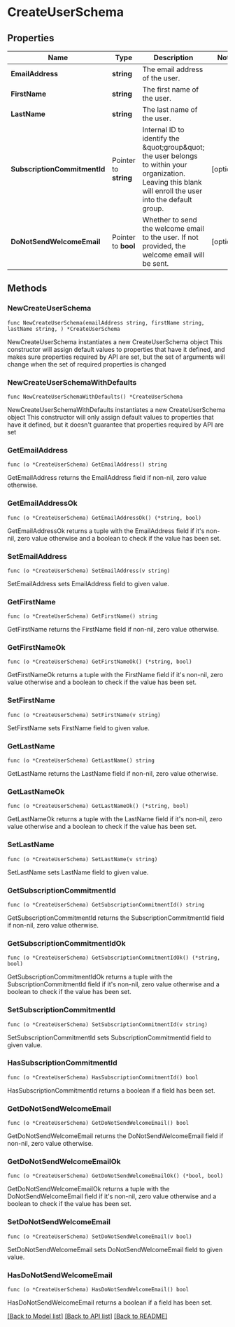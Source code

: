 # CreateUserSchema

## Properties

Name | Type | Description | Notes
------------ | ------------- | ------------- | -------------
**EmailAddress** | **string** | The email address of the user. | 
**FirstName** | **string** | The first name of the user. | 
**LastName** | **string** | The last name of the user. | 
**SubscriptionCommitmentId** | Pointer to **string** | Internal ID to identify the \&quot;group\&quot; the user belongs to within your organization. Leaving this blank will enroll the user into the default group. | [optional] 
**DoNotSendWelcomeEmail** | Pointer to **bool** | Whether to send the welcome email to the user. If not provided, the welcome email will be sent. | [optional] 

## Methods

### NewCreateUserSchema

`func NewCreateUserSchema(emailAddress string, firstName string, lastName string, ) *CreateUserSchema`

NewCreateUserSchema instantiates a new CreateUserSchema object
This constructor will assign default values to properties that have it defined,
and makes sure properties required by API are set, but the set of arguments
will change when the set of required properties is changed

### NewCreateUserSchemaWithDefaults

`func NewCreateUserSchemaWithDefaults() *CreateUserSchema`

NewCreateUserSchemaWithDefaults instantiates a new CreateUserSchema object
This constructor will only assign default values to properties that have it defined,
but it doesn't guarantee that properties required by API are set

### GetEmailAddress

`func (o *CreateUserSchema) GetEmailAddress() string`

GetEmailAddress returns the EmailAddress field if non-nil, zero value otherwise.

### GetEmailAddressOk

`func (o *CreateUserSchema) GetEmailAddressOk() (*string, bool)`

GetEmailAddressOk returns a tuple with the EmailAddress field if it's non-nil, zero value otherwise
and a boolean to check if the value has been set.

### SetEmailAddress

`func (o *CreateUserSchema) SetEmailAddress(v string)`

SetEmailAddress sets EmailAddress field to given value.


### GetFirstName

`func (o *CreateUserSchema) GetFirstName() string`

GetFirstName returns the FirstName field if non-nil, zero value otherwise.

### GetFirstNameOk

`func (o *CreateUserSchema) GetFirstNameOk() (*string, bool)`

GetFirstNameOk returns a tuple with the FirstName field if it's non-nil, zero value otherwise
and a boolean to check if the value has been set.

### SetFirstName

`func (o *CreateUserSchema) SetFirstName(v string)`

SetFirstName sets FirstName field to given value.


### GetLastName

`func (o *CreateUserSchema) GetLastName() string`

GetLastName returns the LastName field if non-nil, zero value otherwise.

### GetLastNameOk

`func (o *CreateUserSchema) GetLastNameOk() (*string, bool)`

GetLastNameOk returns a tuple with the LastName field if it's non-nil, zero value otherwise
and a boolean to check if the value has been set.

### SetLastName

`func (o *CreateUserSchema) SetLastName(v string)`

SetLastName sets LastName field to given value.


### GetSubscriptionCommitmentId

`func (o *CreateUserSchema) GetSubscriptionCommitmentId() string`

GetSubscriptionCommitmentId returns the SubscriptionCommitmentId field if non-nil, zero value otherwise.

### GetSubscriptionCommitmentIdOk

`func (o *CreateUserSchema) GetSubscriptionCommitmentIdOk() (*string, bool)`

GetSubscriptionCommitmentIdOk returns a tuple with the SubscriptionCommitmentId field if it's non-nil, zero value otherwise
and a boolean to check if the value has been set.

### SetSubscriptionCommitmentId

`func (o *CreateUserSchema) SetSubscriptionCommitmentId(v string)`

SetSubscriptionCommitmentId sets SubscriptionCommitmentId field to given value.

### HasSubscriptionCommitmentId

`func (o *CreateUserSchema) HasSubscriptionCommitmentId() bool`

HasSubscriptionCommitmentId returns a boolean if a field has been set.

### GetDoNotSendWelcomeEmail

`func (o *CreateUserSchema) GetDoNotSendWelcomeEmail() bool`

GetDoNotSendWelcomeEmail returns the DoNotSendWelcomeEmail field if non-nil, zero value otherwise.

### GetDoNotSendWelcomeEmailOk

`func (o *CreateUserSchema) GetDoNotSendWelcomeEmailOk() (*bool, bool)`

GetDoNotSendWelcomeEmailOk returns a tuple with the DoNotSendWelcomeEmail field if it's non-nil, zero value otherwise
and a boolean to check if the value has been set.

### SetDoNotSendWelcomeEmail

`func (o *CreateUserSchema) SetDoNotSendWelcomeEmail(v bool)`

SetDoNotSendWelcomeEmail sets DoNotSendWelcomeEmail field to given value.

### HasDoNotSendWelcomeEmail

`func (o *CreateUserSchema) HasDoNotSendWelcomeEmail() bool`

HasDoNotSendWelcomeEmail returns a boolean if a field has been set.


[[Back to Model list]](../README.md#documentation-for-models) [[Back to API list]](../README.md#documentation-for-api-endpoints) [[Back to README]](../README.md)


